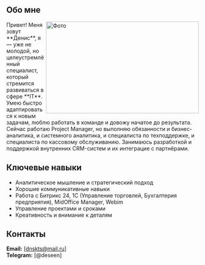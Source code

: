 ##  Обо мне  <div>
<img src="https://storage.yandexcloud.net/storage.yasno.media/nat-geo/images/2020/6/25/0fc978aba29e466e8eb4ffc946532d5e.max-2000x1000.jpg" alt="Фото" width="400" height="240" align="right">
</div>
  Привет! Меня зовут **Денис**, я — уже не молодой, но целеустремлённый специалист, который стремится развиваться в сфере **IT**.  
Умею быстро адаптироваться к новым задачам, люблю работать в команде и довожу начатое до результата.
  Сейчас работаю Project Manager, но выполняю обязанности и бизнес-аналитика, и системного аналитика, и специалиста по техподдержке, и специалиста по кассовому обслуживанию. 
Занимаюсь разработкой и поддержкой внутренних CRM-систем и их интеграцие с партнёрами.


##  Ключевые навыки
- Аналитическое мышление и стратегический подход
- Хорошие коммуникативные навыки
- Работа с Битрикс 24, 1С (Управление торговлей, Бухгалтерия предприятия), MidOffice Manager, Webim
- Управление проектами и сроками
- Креативность и внимание к деталям


##  Контакты
**Email:** [dnskts@mail.ru]  
**Telegram:** [@deseen]  



